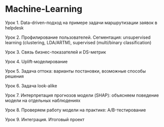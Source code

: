 # Machine-Learning

Урок 1. Data-driven-подход на примере задачи маршрутизации заявок в helpdesk

Урок 2. Профилирование пользователей. Сегментация: unsupervised learning (clustering, LDA/ARTM), supervised (multi/binary classification)

Урок 3. Связь бизнес-показателей и DS-метрик

Урок 4. Uplift-моделирование

Урок 5. Задача оттока: варианты постановки, возможные способы решения

Урок 6. Задача look-alike

Урок 7. Интерпретация прогнозов модели (SHAP): объясняем поведение модели на отдельных наблюдениях

Урок 8. Проверяем работу модели на практике: A/B-тестирование

Урок 9. Интеграция. Итоговый проект
